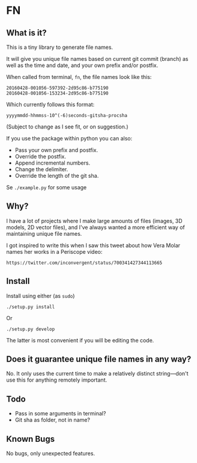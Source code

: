 # FN

## What is it?

This is a tiny library to generate file names.

It will give you unique file names based on current git commit (branch) as well
as the time and date, and your own prefix and/or postfix.

When called from terminal, `fn`, the file names look like this:

    20160428-001056-597392-2d95c86-b775190
    20160428-001056-153234-2d95c86-b775190

Which currently follows this format:

    yyyymmdd-hhmmss-10^(-6)seconds-gitsha-procsha

(Subject to change as I see fit, or on suggestion.)

If you use the package within python you can also:

  - Pass your own prefix and postfix.
  - Override the postfix.
  - Append incremental numbers.
  - Change the delimiter.
  - Override the length of the git sha.

Se `./example.py` for some usage

## Why?

I have a lot of projects where I make large amounts of files (images, 3D
models, 2D vector files), and I've always wanted a more efficient way of
maintaining unique file names.

I got inspired to write this when I saw this tweet about how Vera Molar names
her works in a Periscope video:

    https://twitter.com/inconvergent/status/700341427344113665

## Install

Install using either (as `sudo`)

  `./setup.py install`

Or

  `./setup.py develop`

The latter is most convenient if you will be editing the code.

## Does it guarantee unique file names in any way?

No. It only uses the current time to make a relatively distinct string—don't
use this for anything remotely important.

## Todo

  - Pass in some arguments in terminal?
  - Git sha as folder, not in name?

## Known Bugs

No bugs, only unexpected features.

